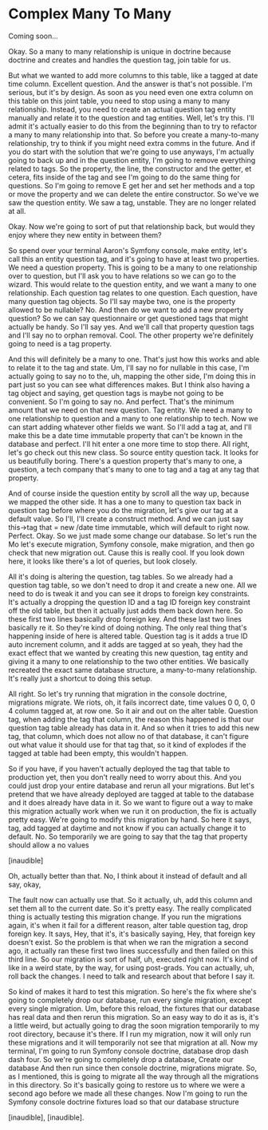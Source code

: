 # Complex Many To Many

Coming soon...

Okay. So a many to many relationship is unique in doctrine because doctrine and
creates and handles the question tag, join table for us.

But what we wanted to add more columns to this table, like a tagged at date time
column. Excellent question. And the answer is that's not possible. I'm serious, but
it's by design. As soon as you need even one extra column on this table on this joint
table, you need to stop using a many to many relationship. Instead, you need to
create an actual question tag entity manually and relate it to the question and tag
entities. Well, let's try this. I'll admit it's actually easier to do this from the
beginning than to try to refactor a many to many relationship into that. So before
you create a many-to-many relationship, try to think if you might need extra comms in
the future. And if you do start with the solution that we're going to use anyways,
I'm actually going to back up and in the question entity, I'm going to remove
everything related to tags. So the property, the line, the constructor and the
getter, et cetera, fits inside of the tag and see I'm going to do the same thing for
questions. So I'm going to remove E get her and set her methods and a top or move the
property and we can delete the entire constructor. So we've we saw the question
entity. We saw a tag, unstable. They are no longer related at all.

Okay. Now we're going to sort of put that relationship back, but would they enjoy
where they new entity in between them?

So spend over your terminal Aaron's Symfony console, make entity, let's call this an
entity question tag, and it's going to have at least two properties. We need a
question property. This is going to be a many to one relationship over to question,
but I'll ask you to have relations so we can go to the wizard. This would relate to
the question entity, and we want a many to one relationship. Each question tag
relates to one question. Each question, have many question tag objects. So I'll say
maybe two, one is the property allowed to be nullable? No. And then do we want to add
a new property question? So we can say questionnaire or get questioned tags that
might actually be handy. So I'll say yes. And we'll call that property question tags
and I'll say no to orphan removal. Cool. The other property we're definitely going to
need is a tag property.

And this will definitely be a many to one. That's just how this works and able to
relate it to the tag and state. Um, I'll say no for nullable in this case, I'm
actually going to say no to the, uh, mapping the other side, I'm doing this in part
just so you can see what differences makes. But I think also having a tag object and
saying, get question tags is maybe not going to be convenient. So I'm going to say
no. And perfect. That's the minimum amount that we need on that new question. Tag
entity. We need a many to one relationship to question and a many to one relationship
to tech. Now we can start adding whatever other fields we want. So I'll add a tag at,
and I'll make this be a date time immutable property that can't be known in the
database and perfect. I'll hit enter a one more time to stop there. All right, let's
go check out this new class. So source entity question tack. It looks for us
beautifully boring. There's a question property that's many to one, a question, a
tech company that's many to one to tag and a tag at any tag that property.

And of course inside the question entity by scroll all the way up, because we mapped
the other side. It has a one to many to question tax back in question tag before
where you do the migration, let's give our tag at a default value. So I'll, I'll
create a construct method. And we can just say this->tag that = new /date time
immutable, which will default to right now. Perfect. Okay. So we just made some
change our database. So let's run the Mo let's execute migration, Symfony console,
make migration, and then go check that new migration out. Cause this is really cool.
If you look down here, it looks like there's a lot of queries, but look closely.

All it's doing is altering the question, tag tables. So we already had a question tag
table, so we don't need to drop it and create a new one. All we need to do is tweak
it and you can see it drops to foreign key constraints. It's actually a dropping the
question ID and a tag ID foreign key constraint off the old table, but then it
actually just adds them back down here. So these first two lines basically drop
foreign key. And these last two lines basically re it. So they're kind of doing
nothing. The only real thing that's happening inside of here is altered table.
Question tag is it adds a true ID auto increment column, and it adds are tagged at so
yeah, they had the exact effect that we wanted by creating this new question, tag
entity and giving it a many to one relationship to the two other entities. We
basically recreated the exact same database structure, a many-to-many relationship.
It's really just a shortcut to doing this setup.

All right. So let's try running that migration in the console doctrine, migrations
migrate. We riots, oh, it fails incorrect date, time values 0 0, 0, 0 4 column tagged
at, at row one. So it air and out on the alter table. Question tag, when adding the
tag that column, the reason this happened is that our question tag table already has
data in it. And so when it tries to add this new tag, that column, which does not
allow no of that database, it can't figure out what value it should use for that tag
that, so it kind of explodes if the tagged at table had been empty, this wouldn't
happen.

So if you have, if you haven't actually deployed the tag that table to production
yet, then you don't really need to worry about this. And you could just drop your
entire database and rerun all your migrations. But let's pretend that we have already
deployed are tagged at table to the database and it does already have data in it. So
we want to figure out a way to make this migration actually work when we run it on
production, the fix is actually pretty easy. We're going to modify this migration by
hand. So here it says, tag, add tagged at daytime and not know if you can actually
change it to default. No. So temporarily we are going to say that the tag that
property should allow a no values

[inaudible]

Oh, actually better than that. No, I think about it instead of default and all say,
okay,

The fault now can actually use that. So it actually, uh, add this column and set them
all to the current date. So it's pretty easy. The really complicated thing is
actually testing this migration change. If you run the migrations again, it's when it
fail for a different reason, alter table question tag, drop foreign key. It says,
Hey, that it's, it's basically saying, Hey, that foreign key doesn't exist. So the
problem is that when we ran the migration a second ago, it actually ran these first
two lines successfully and then failed on this third line. So our migration is sort
of half, uh, executed right now. It's kind of like in a weird state, by the way, for
using post-grads. You can actually, uh, roll back the changes. I need to talk and
research about that before I say it.

So kind of makes it hard to test this migration. So here's the fix where she's going
to completely drop our database, run every single migration, except every single
migration. Um, before this reload, the fixtures that our database has real data and
then rerun this migration. So an easy way to do it as is, it's a little weird, but
actually going to drag the soon migration temporarily to my root directory, because
it's there. If I run my migration, now it will only run these migrations and it will
temporarily not see that migration at all. Now my terminal, I'm going to run Symfony
console doctrine, database drop dash dash four. So we're going to completely drop a
database, Create our database And then run since then console doctrine, migrations
migrate. So, as I mentioned, this is going to migrate all the way through all the
migrations in this directory. So it's basically going to restore us to where we were
a second ago before we made all these changes. Now I'm going to run the Symfony
console doctrine fixtures load so that our database structure

[inaudible], [inaudible].


